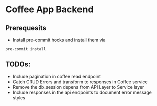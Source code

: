 # Coffee App Backend

## Prerequesits

- Install pre-commit hocks and install them via
```
pre-commit install
```


## TODOs:
- Include pagination in coffee read endpoint
- Catch CRUD Errors and transform to responses in Coffee service
- Remove the db_session depens from API Layer to Service layer
- Include responses in the api endpoints to document error message styles